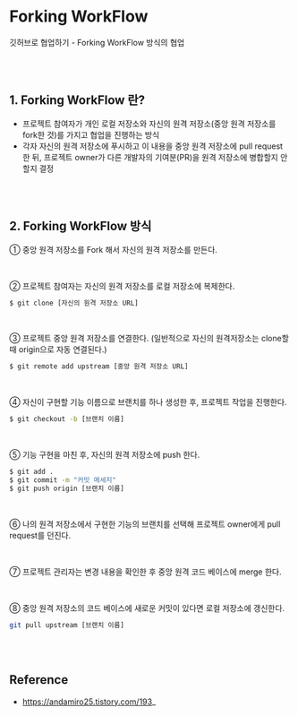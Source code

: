 # Forking WorkFlow

깃허브로 협업하기 - Forking WorkFlow 방식의 협업

<br/>
<br/>

## 1. Forking WorkFlow 란?

- 프로젝트 참여자가 개인 로컬 저장소와 자신의 원격 저장소(중앙 원격 저장소를 fork한 것)를 가지고 협업을 진행하는 방식
- 각자 자신의 원격 저장소에 푸시하고 이 내용을 중앙 원격 저장소에 pull request 한 뒤, 프로젝트 owner가 다른 개발자의 기여분(PR)을 원격 저장소에 병합할지 안할지 결정

<br/>
<br/>

## 2. Forking WorkFlow 방식

① 중앙 원격 저장소를 Fork 해서 자신의 원격 저장소를 만든다.

<br/>

② 프로젝트 참여자는 자신의 원격 저장소를 로컬 저장소에 복제한다.
```bash
$ git clone [자신의 원격 저장소 URL]
```

<br/>

③ 프로젝트 중앙 원격 저장소를 연결한다. (일반적으로 자신의 원격저장소는 clone할때 origin으로 자동 연결된다.)

```bash
$ git remote add upstream [중앙 원격 저장소 URL]
```

<br/>

④ 자신이 구현할 기능 이름으로 브랜치를 하나 생성한 후, 프로젝트 작업을 진행한다.

```bash
$ git checkout -b [브랜치 이름]
```


<br/>

⑤ 기능 구현을 마친 후, 자신의 원격 저장소에 push 한다.

```bash
$ git add .
$ git commit -m "커밋 메세지"
$ git push origin [브랜치 이름]
```

<br/>

⑥ 나의 원격 저장소에서 구현한 기능의 브랜치를 선택해 프로젝트 owner에게 pull request를 던진다.

<br/>

⑦ 프로젝트 관리자는 변경 내용을 확인한 후 중앙 원격 코드 베이스에 merge 한다.

<br/>

⑧ 중앙 원격 저장소의 코드 베이스에 새로운 커밋이 있다면 로컬 저장소에 갱신한다.

```bash
git pull upstream [브랜치 이름]
```


<br/>
<br/>

## Reference

- https://andamiro25.tistory.com/193_



